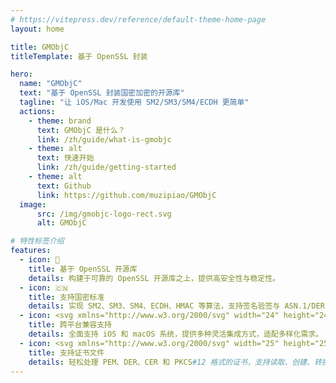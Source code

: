 ```yaml
---
# https://vitepress.dev/reference/default-theme-home-page
layout: home

title: GMObjC
titleTemplate: 基于 OpenSSL 封装

hero:
  name: "GMObjC"
  text: "基于 OpenSSL 封装国密加密的开源库"
  tagline: "让 iOS/Mac 开发使用 SM2/SM3/SM4/ECDH 更简单"
  actions:
    - theme: brand
      text: GMObjC 是什么？
      link: /zh/guide/what-is-gmobjc
    - theme: alt
      text: 快速开始
      link: /zh/guide/getting-started
    - theme: alt
      text: Github
      link: https://github.com/muzipiao/GMObjC
  image:
      src: /img/gmobjc-logo-rect.svg
      alt: GMObjC

# 特性标签介绍
features:
  - icon: 🔐
    title: 基于 OpenSSL 开源库
    details: 构建于可靠的 OpenSSL 开源库之上，提供高安全性与稳定性。
  - icon: 🇨🇳
    title: 支持国密标准
    details: 实现 SM2、SM3、SM4、ECDH、HMAC 等算法，支持签名验签与 ASN.1/DER 编码解码。
  - icon: <svg xmlns="http://www.w3.org/2000/svg" width="24" height="24" class="icon" viewBox="0 0 1024 1024"><path fill="#6BCAEB" d="M836.608 675.84q41.984 59.392 96.256 76.8-23.552 72.704-74.752 151.552-78.848 118.784-155.648 118.784-28.672 0-84.992-19.456-52.224-19.456-91.136-19.456t-86.016 20.48Q391.168 1024 359.424 1024q-92.16 0-181.248-156.672Q89.088 712.704 89.088 563.2q0-138.24 67.584-226.304 69.632-88.064 172.032-88.064 22.528 0 50.176 5.632t57.344 20.992q31.744 17.408 52.224 24.064t31.744 6.656q13.312 0 40.96-6.144t55.296-22.528q29.696-16.384 51.2-24.576t44.032-8.192q71.68 0 129.024 38.912 30.72 20.48 62.464 60.416-47.104 40.96-68.608 71.68-39.936 57.344-39.936 124.928 0 74.752 41.984 135.168zM630.784 197.632q-35.84 33.792-65.536 44.032-10.24 3.072-26.112 5.632t-36.352 4.608q1.024-90.112 47.104-155.648T701.44 6.144q2.048 10.24 3.072 14.336v11.264q0 36.864-17.408 82.944-18.432 45.056-56.32 82.944z"/></svg>
    title: 跨平台兼容支持
    details: 全面支持 iOS 和 macOS 系统，提供多种灵活集成方式，适配多样化需求。
  - icon: <svg xmlns="http://www.w3.org/2000/svg" width="25" height="25" class="icon" viewBox="0 0 1024 1024"><path fill="#1D92FF" d="m915.188 856.235-79.393-147.348c8.229-18.347 12.916-38.59 12.996-59.896.33-82.354-66.473-149.41-149.324-149.656-82.603-.574-150.064 66.065-150.313 148.421 0 21.144 4.443 41.961 13.165 61.211l-80.875 145.461c-3.7 6.5-1.398 14.727 5.182 18.426 2.964 1.648 6.419 2.143 9.795 1.398l68.449-15.467 23.199 65.08c1.812 5.018 6.42 8.473 11.682 9.051h1.073c5.018 0 9.625-2.715 12.011-7.078l70.672-129.825c4.938.494 9.79 1.562 14.808 1.562 4.692 0 9.051-.902 13.659-1.396l71.164 130.318c2.307 4.443 6.914 7.16 11.932 7.16.33.08.659 0 1.068 0 5.348-.41 9.955-3.869 11.848-8.803l23.613-64.834 68.285 15.795c5.186 1.318 10.697-.654 13.908-4.932 3.453-4.279 3.947-10.038 1.396-14.648zM600.33 838.219l-8.477-23.942c-1.149-3.291-4.608-5.183-8.063-4.36l-25.421 5.678 36.034-64.337c13.249 13.33 24.023 19.086 38.751 27.234l-32.824 59.727zm98.149-95.109c-52.734-.329-95.518-43.193-95.27-95.684.33-52.737 43.358-95.188 96.012-94.857 52.654.08 95.354 42.863 95.273 95.518-.329 52.738-43.276 95.188-96.015 95.023zm117.323 77.256c-3.947-.904-7.981 1.232-9.379 5.102l-10.119 28.302-38.586-70.592c17.442-9.544 30.193-16.455 45.824-32.085l42.289 75.938-30.029-6.665zm-550.69-450.55h422.762c15.66 0 28.652-20.989 28.652-36.645 0-15.656-12.992-36.644-28.652-36.644H265.112c-15.656 0-28.648 20.988-28.648 36.644 0 15.656 12.992 36.645 28.648 36.645zm0 310.492c-15.656 0-28.648 20.988-28.648 36.648 0 15.658 12.992 36.645 28.648 36.645h159.945c15.657 0 28.649-20.986 28.649-36.645 0-15.66-12.992-36.648-28.649-36.648H265.112zm270.746-149.25c0-15.656-12.66-36.645-28.648-36.645H265.112c-15.656 0-28.648 20.989-28.648 36.645 0 15.66 12.992 36.648 28.648 36.648H507.21c15.988 0 28.648-20.988 28.648-36.648z"/><path fill="#FF9E12" d="M842.12 336.829V166.597c-.719-42.09-34.859-75.934-76.957-76.289H196.819c-47.191 4.637-84.629 41.797-89.617 88.949v641.305c5.137 47.027 42.535 84.01 89.617 88.617h179.418c3.965 0 5.84-.015 9.376-.015h35.296c21.533 0 35.988-17.446 35.988-38.969s-14.456-38.969-35.988-38.969h-39.885c-.041 0-.083-.005-.124-.005H218.472c-22.321 0-33.313-9.992-33.313-33.313V198.245c0-19.652 7.996-27.648 27.648-27.648h520.708c19.988 0 28.316 7.66 28.316 27.648v220.488c0 .296.022.59.038.885v7.336c0 22.184 17.983 37.167 40.167 37.167 22.183 0 40.166-14.983 40.166-37.167v-87.667c0-.826-.033-1.644-.082-2.458z"/></svg>
    title: 支持证书文件
    details: 轻松处理 PEM、DER、CER 和 PKCS#12 格式的证书，支持读取、创建、转换及密码保护。
---
```

